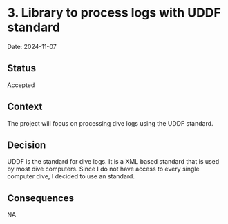 # 3. Library to process logs with UDDF standard

Date: 2024-11-07

## Status

Accepted

## Context

The project will focus on processing dive logs using the UDDF standard.

## Decision

UDDF is the standard for dive logs. It is a XML based standard that is used by most dive computers. Since I do not have access to every single computer dive, I decided to use an standard.

## Consequences

NA
